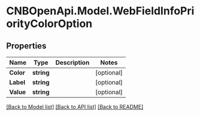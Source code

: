 # CNBOpenApi.Model.WebFieldInfoPriorityColorOption

## Properties

Name | Type | Description | Notes
------------ | ------------- | ------------- | -------------
**Color** | **string** |  | [optional] 
**Label** | **string** |  | [optional] 
**Value** | **string** |  | [optional] 

[[Back to Model list]](../../README.md#documentation-for-models) [[Back to API list]](../../README.md#documentation-for-api-endpoints) [[Back to README]](../../README.md)


